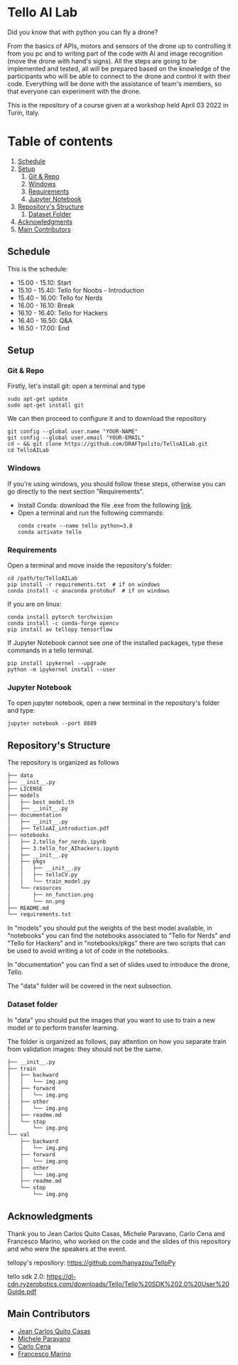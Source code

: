 # Tello AI Lab
Did you know that with python you can fly a drone?

From the basics of APIs, motors and sensors of the drone up to controlling it from you pc and to writing part of the code
with AI and image recognition (move the drone with hand's signs). All the steps are going to be implemented and tested,
all will be prepared based on the knowledge of the participants who will be able to connect to the drone and control it
with their code. Everything will be done with the assistance of team's members, so that everyone can experiment with the
drone.

This is the repository of a course given at a workshop held April 03 2022 in Turin, Italy.

# Table of contents
1. [Schedule](#schedule)
2. [Setup](#setup)
    1. [Git & Repo](#git_repo)
    2. [Windows](#windows)
    3. [Requirements](#requirements)
    4. [Jupyter Notebook](#jup)
3. [Repository's Structure](#structure)
   1. [Dataset Folder](#data)
4. [Acknowledgments](#ack)
5. [Main Contributors](#contr)

## Schedule <a name="schedule"></a>
This is the schedule:
- 15.00 - 15.10: Start
- 15.10 - 15.40: Tello for Noobs - Introduction
- 15.40 - 16.00: Tello for Nerds
- 16.00 - 16.10: Break
- 16.10 - 16.40: Tello for Hackers
- 16.40 - 16.50:  Q&A
- 16.50 - 17.00: End

## Setup <a name="setup"></a>
### Git & Repo <a name="git_repo"></a>
Firstly, let's install git: open a terminal and type
```
sudo apt-get update
sudo apt-get install git
```

We can then proceed to configure it and to download the repository
```
git config --global user.name "YOUR-NAME"
git config --global user.email "YOUR-EMAIL"
cd ~ && git clone https://github.com/DRAFTpolito/TelloAILab.git
cd TelloAILab
```

### Windows <a name="windows"></a>
If you're using windows, you should follow these steps, otherwise you can go directly to the next section "Requirements".

- Install Conda: download the file .exe from the following [link](https://repo.anaconda.com/archive/Anaconda3-2021.11-Windows-x86_64.exe).
- Open a terminal and run the following commands:
    ```
    conda create --name tello python=3.8
    conda activate tello
    ```

### Requirements <a name="requirements"></a>
Open a terminal and move inside the repository's folder:
```
cd /path/to/TelloAILab
pip install -r requirements.txt  # if on windows
conda install -c anaconda protobuf  # if on windows
```

If you are on linux:
```
conda install pytorch torchvision
conda install -c conda-forge opencv
pip install av tellopy tensorflow
```

If Jupyter Notebook cannot see one of the installed packages, type these commands in a tello terminal.
```
pip install ipykernel --upgrade
python -m ipykernel install --user
```

### Jupyter Notebook <a name="jup"></a>
To open jupyter notebook, open a new terminal in the repository's folder and type:
```
jupyter notebook --port 8889
```

## Repository's Structure <a name="structure"></a>
The repository is organized as follows
```bash
├── data
├── __init__.py
├── LICENSE
├── models
│   ├── best_model.th
│   ├── __init__.py
├── documentation
│   ├── __init__.py
│   ├── TelloAI_introduction.pdf
├── notebooks
│   ├── 2.tello_for_nerds.ipynb
│   ├── 3.tello_for_AIhackers.ipynb
│   ├── __init__.py
│   ├── pkgs
│   │   ├── __init__.py
│   │   ├── telloCV.py
│   │   └── train_model.py
│   └── resources
│       ├── nn_function.png
│       └── nn.png
├── README.md
└── requirements.txt
```
In "models" you should put the weights of the best model available, in "notebooks" you can find the notebooks associated
to "Tello for Nerds" and "Tello for Hackers" and in "notebooks/pkgs" there are two scripts that can be used to avoid
writing a lot of code in the notebooks.

In "documentation" you can find a set of slides used to introduce the drone, Tello.

The "data" folder will be covered in the next subsection.

### Dataset folder <a name="data"></a>
In "data" you should put the images that you want to use to train a new model or to perform transfer learning.

The folder is organized as follows, pay attention on how you separate train from validation images: they should not be
the same.
```bash
├── __init__.py
├── train
│   ├── backward
│   │   └── img.png
│   ├── forward
│   │   └── img.png
│   ├── other
│   │   └── img.png
│   ├── readme.md
│   └── stop
│       └── img.png
└── val
    ├── backward
    │   └── img.png
    ├── forward
    │   └── img.png
    ├── other
    │   └── img.png
    ├── readme.md
    └── stop
        └── img.png
```

## Acknowledgments <a name="ack"></a>
Thank you to Jean Carlos Quito Casas, Michele Paravano, Carlo Cena and Francesco Marino, who worked on the code and the
slides of this repository and who were the speakers at the event.

tellopy's repository: https://github.com/hanyazou/TelloPy

tello sdk 2.0: https://dl-cdn.ryzerobotics.com/downloads/Tello/Tello%20SDK%202.0%20User%20Guide.pdf


## Main Contributors <a name="contr"></a>
- [Jean Carlos Quito Casas](https://www.linkedin.com/in/jcquitocasas)
- [Michele Paravano](https://www.linkedin.com/in/micheleparavano)
- [Carlo Cena](https://github.com/carlo98)
- [Francesco Marino](https://github.com/FrancescoMrn)
